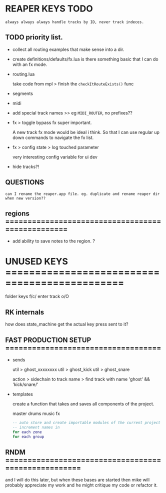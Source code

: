 # REAPER KEYS TODO

`always always always handle tracks by ID, never track indeces.`

## TODO priority list.

- collect all routing examples that make sense into a dir.

- create definitions/defaults/fx.lua
  is there something basic that I can do with an fx mode.

- routing.lua

  take code from mpl > finish the `checkItRouteExists()` func

- segments

- midi

- add special track names >> eg `MIDI_ROUTER`, no prefixes??

- fx > toggle bypass fx super important.

  A new track fx mode would be ideal i think. So that I can use regular
  up down commands to navigate the fx list.

- fx > config state > log touched parameter

  very interesting config variable for ui dev

- hide tracks?!

## QUESTIONS

`can I rename the reaper.app file. eg. duplicate and rename reaper dir when new version??`

## regions =================================================

- add ability to save notes to the region. ?

# UNUSED KEYS ==============================================

folder keys f/c/<TAB>
enter track o/O

## RK internals

how does state_machine get the actual key press sent to it?

## FAST PRODUCTION SETUP ===================================

- sends

  util > ghost_xxxxxxxx
  util > ghost_kick
  util > ghost_snare

  action > sidechain to track name > find track with name 'ghost' && 'kick/snare/'

- templates

  create a function that takes and saves all components of the project.

  master
  drums
  music
  fx

  ```lua
  -- auto store and create importable modules of the current project
  -- increment names in
  for each zone
  for each group
  ```

## RNDM ====================================================

and I will do this later, but when these bases are started then mike will probably
appreciate my work and he might critique my code or refactor it.
